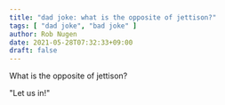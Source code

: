 ```yaml
---
title: "dad joke: what is the opposite of jettison?"
tags: [ "dad joke", "bad joke" ]
author: Rob Nugen
date: 2021-05-28T07:32:33+09:00
draft: false
---
```


What is the opposite of jettison?

"Let us in!"
